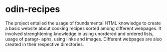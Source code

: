 # odin-recipes

The project entailed the usage of foundamental HTML knowledge to create a basic website about cooking recipes sorted
among different webpages. It involved strenghtening knowledge in using unordered and ordered lists, usage of paragr-
aphs, using links and images. Different webpages are also created in their respective directories. 